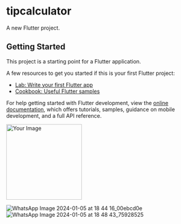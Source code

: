 # tipcalculator

A new Flutter project.

## Getting Started

This project is a starting point for a Flutter application.

A few resources to get you started if this is your first Flutter project:

- [Lab: Write your first Flutter app](https://docs.flutter.dev/get-started/codelab)
- [Cookbook: Useful Flutter samples](https://docs.flutter.dev/cookbook)

For help getting started with Flutter development, view the
[online documentation](https://docs.flutter.dev/), which offers tutorials,
samples, guidance on mobile development, and a full API reference.

<img src="https://github.com/RohitGiri420/Flutter--Tip-calculator/assets/122477747/bd7713bc-66b4-4c21-98c5-46c9baee00f8" alt="Your Image" height="200">


![WhatsApp Image 2024-01-05 at 18 44 16_00ebcd0e](https://github.com/RohitGiri420/Flutter--Tip-calculator/assets/122477747/bd7713bc-66b4-4c21-98c5-46c9baee00f8)
![WhatsApp Image 2024-01-05 at 18 48 43_75928525](https://github.com/RohitGiri420/Flutter--Tip-calculator/assets/122477747/9000a178-7d96-4b2e-8322-ed9b3a59e3d7)




